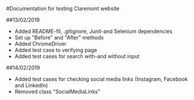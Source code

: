#Documentation for testing Claremont website

##13/02/2019
* Added README-fil, .gitignore, Junit-and Selenium dependencies
* Set up "Before" and "After" methods
* Added ChromeDriver
* Added test case to verifying page
* Added test cases for search with-and without input

##14/02/2019
* Added test cases for checking social media links (Instagram, Facebook and LinkedIn)
* Removed class "SocialMediaLinks"